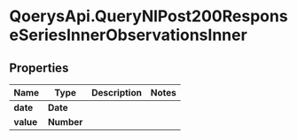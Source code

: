 # QoerysApi.QueryNlPost200ResponseSeriesInnerObservationsInner

## Properties

Name | Type | Description | Notes
------------ | ------------- | ------------- | -------------
**date** | **Date** |  | 
**value** | **Number** |  | 


